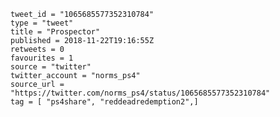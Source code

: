 ```
tweet_id = "1065685577352310784"
type = "tweet"
title = "Prospector"
published = 2018-11-22T19:16:55Z
retweets = 0
favourites = 1
source = "twitter"
twitter_account = "norms_ps4"
source_url = "https://twitter.com/norms_ps4/status/1065685577352310784"
tag = [ "ps4share", "reddeadredemption2",]
```

<p class='image'><img src='http://mnf.m17s.net/2018/11/22/DsoTYjHXQAIbdi4.jpg' alt=''></p>

